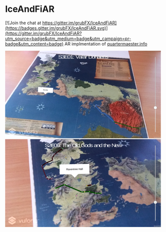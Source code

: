 # IceAndFiAR

[![Join the chat at https://gitter.im/grubFX/IceAndFiAR](https://badges.gitter.im/grubFX/IceAndFiAR.svg)](https://gitter.im/grubFX/IceAndFiAR?utm_source=badge&utm_medium=badge&utm_campaign=pr-badge&utm_content=badge)
AR implmentation of [quartermaester.info](https://quartermaester.info/)

![](/img/screenshot0.png?raw=true "Screenshot")
![](/img/screenshot1.png?raw=true "Screenshot")
